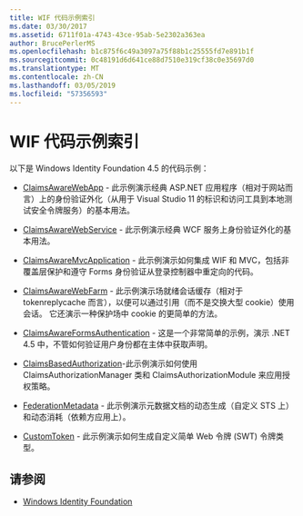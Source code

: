 ```yaml
---
title: WIF 代码示例索引
ms.date: 03/30/2017
ms.assetid: 6711f01a-4743-43ce-95ab-5e2302a363ea
author: BrucePerlerMS
ms.openlocfilehash: b1c875f6c49a3097a75f88b1c25555fd7e891b1f
ms.sourcegitcommit: 0c48191d6d641ce88d7510e319cf38c0e35697d0
ms.translationtype: MT
ms.contentlocale: zh-CN
ms.lasthandoff: 03/05/2019
ms.locfileid: "57356593"
---
```

# <a name="wif-code-sample-index"></a>WIF 代码示例索引

以下是 Windows Identity Foundation 4.5 的代码示例：

- [ClaimsAwareWebApp](https://go.microsoft.com/fwlink/?LinkID=248405) - 此示例演示经典 ASP.NET 应用程序（相对于网站而言）上的身份验证外化（从用于 Visual Studio 11 的标识和访问工具到本地测试安全令牌服务）的基本用法。

- [ClaimsAwareWebService](https://go.microsoft.com/fwlink/?LinkID=248406) - 此示例演示经典 WCF 服务上身份验证外化的基本用法。

- [ClaimsAwareMvcApplication](https://go.microsoft.com/fwlink/?LinkID=248407) - 此示例演示如何集成 WIF 和 MVC，包括非覆盖层保护和遵守 Forms 身份验证从登录控制器中重定向的代码。

- [ClaimsAwareWebFarm](https://go.microsoft.com/fwlink/?LinkID=248408) - 此示例演示场就绪会话缓存（相对于 tokenreplycache 而言），以便可以通过引用（而不是交换大型 cookie）使用会话。 它还演示一种保护场中 cookie 的更简单的方法。

- [ClaimsAwareFormsAuthentication](https://go.microsoft.com/fwlink/?LinkID=248409) - 这是一个非常简单的示例，演示 .NET 4.5 中，不管如何验证用户身份都在主体中获取声明。

- [ClaimsBasedAuthorization](https://go.microsoft.com/fwlink/?LinkID=248410)-此示例演示如何使用 ClaimsAuthorizationManager 类和 ClaimsAuthorizationModule 来应用授权策略。

- [FederationMetadata](https://go.microsoft.com/fwlink/?LinkID=248411) - 此示例演示元数据文档的动态生成（自定义 STS 上）和动态消耗（依赖方应用上）。

- [CustomToken](https://go.microsoft.com/fwlink/?LinkID=248412) - 此示例演示如何生成自定义简单 Web 令牌 (SWT) 令牌类型。

## <a name="see-also"></a>请参阅

- [Windows Identity Foundation](../../../docs/framework/security/index.md)

